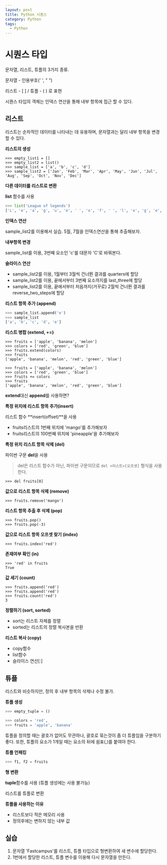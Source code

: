 ```yaml
---
layout: post
title: Python 시퀀스
category: Python
tags:
  - Python
---
```




# 시퀀스 타입

문자열, 리스트, 튜플의 3가지 종류.

문자열 - 인용부호(' ', " ")

리스트 - [ ] / 튜플 - ( ) 로 표현

시퀀스 타입의 객체는 인덱스 연산을 통해 내부 항목에 접근 할 수 있다.



## 리스트

 리스트는 순차적인 데이터를 나타내는 데 유용하며, 문자열과는 달리 내부 항목을 변경할 수 있다.



**리스트의 생성**

```
>>> empty_list1 = []
>>> empty_list2 = list()
>>> sample_list = ['a', 'b', 'c', 'd']
>>> sample_list2 = ['Jan', 'Feb', 'Mar', 'Apr', 'May', 'Jun', 'Jul', 'Aug', 'Sep', 'Oct', 'Nov', 'Dec']
```

**다른 데이터를 리스트로 변환**

**list** 함수를 사용

```python
>>> list('League of legends')
['L', 'e', 'a', 'g', 'u', 'e', ' ', 'o', 'f', ' ', 'l', 'e', 'g', 'e', 'n', 'd', 's']
```

**인덱스 연산**

sample_list2를 이용해서 실습. 5월, 7월을 인덱스연산을 통해 추출해보자.

**내부항목 변경**

sample_list를 이용, 3번째 요소인 'c'를 대문자 'C'로 바꿔본다.

**슬라이스 연산**

- sample_list2를 이용, 1월부터 3월씩 건너뛴 결과를 quarters에 할당
- sample_list2를 이용, 끝에서부터 3번째 요소까지를 last_three에 할당
- sample_list2를 이용, 끝에서부터 처음까지(거꾸로) 2월씩 건너뛴 결과를 reverse_two_steps에 할당

**리스트 항목 추가 (append)**

```python
>>> sample_list.append('e')
>>> sample_list
['a', 'b', 'c', 'd', 'e']
```

**리스트 병합 (extend, +=)**

```
>>> fruits = ['apple', 'banana', 'melon']
>>> colors = ['red', 'green', 'blue']
>>> fruits.extend(colors)
>>> fruits
['apple', 'banana', 'melon', 'red', 'green', 'blue']
```

```
>>> fruits = ['apple', 'banana', 'melon']
>>> colors = ['red', 'green', 'blue']
>>> fruits += colors
>>> fruits
['apple', 'banana', 'melon', 'red', 'green', 'blue']
```

**extend**대신 **append**를 사용하면?



**특정 위치에 리스트 항목 추가(insert)**

리스트 함수 **insert(offset)**을 사용

- fruits리스트의 1번째 위치에 'mango'를 추가해보자
- fruits리스트의 100번째 위치에 'pineapple'을 추가해보자

**특정 위치 리스트 항목 삭제 (del)**

파이썬 구문 **del**을 사용

> del은 리스트 함수가 아닌, 파이썬 구문이므로 ```del <리스트>[오프셋]``` 형식을 사용한다.

 ```
>>> del fruits[0]
 ```

**값으로 리스트 항목 삭제 (remove)**

```
>>> fruits.remove('mango')
```

**리스트 항목 추출 후 삭제 (pop)**

```
>>> fruits.pop()
>>> fruits.pop(-3)
```

**값으로 리스트 항목 오프셋 찾기 (index)**

```
>>> fruits.index('red')
```

**존재여부 확인 (in)**

```
>>> 'red' in fruits
True
```

**값 세기 (count)**

```
>>> fruits.append('red')
>>> fruits.append('red')
>>> fruits.count('red')
3
```

**정렬하기 (sort, sorted)**

- sort는 리스트 자체를 정렬
- sorted는 리스트의 정렬 복사본을 반환

**리스트 복사 (copy)**

- copy함수
- list함수
- 슬라이스 연산[:]



## 튜플

리스트와 비슷하지만, 정의 후 내부 항목의 삭제나 수정 불가.

**튜플 생성**

```python
>>> empty_tuple = ()

>>> colors = 'red',
>>> fruits = 'apple', 'banana'
```

튜플을 정의할 때는 괄호가 없어도 무관하나, 괄호로 묶는것이 좀 더 튜플임을 구분하기 좋다. 또한, 튜플의 요소가 1개일 때는 요소의 뒤에 쉼표(,)를 붙여야 한다.



**튜플 언패킹**

```python
>>> f1, f2 = fruits
```



**형 변환**

**tuple**함수를 사용 (튜플 생성에는 사용 불가능)

리스트를 튜플로 변환

**튜플을 사용하는 이유**

- 리스트보다 적은 메모리 사용
- 정의후에는 변하지 않는 내부 값



## 실습

1. 문자열 'Fastcampus'를 리스트, 튜플 타입으로 형변환하여 새 변수에 할당한다.
2. 1번에서 할당한 리스트, 튜플 변수를 이용해 다시 문자열을 만든다.
